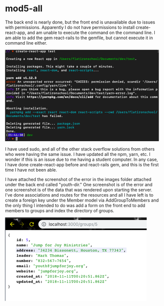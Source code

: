# mod5-all

The back end is nearly done, but the front end is unavailable due to issues with permissions. Apparently I do not have permissions to install create-react-app, and am unable to execute the command on the command line. I am able to add the gem react-rails to the gemfile, but cannot execute it in command line either. 

![Image of eacces error](https://github.com/heavenlyboheme/mod5-all/blob/master/youth-dir/images/error-eacces.png)

I have used sudo, and all of the other stack overflow solutions from others who were having the same issue. I have updated all the npm, yarn, etc. I wonder if this is an issue due to me having a student computer. In any case, I have done create-react-app before and react-rails gem, and this is the first time I have not been able.

I have attached the screenshot of the error in the images folder attached under the back end called "youth-dir." One screenshot is of the error and one screenshot is of the data that was rendered upon starting the server. I've done associations and routes for the resources and all I have left is to create a foreign key under the Member model via AddGroupToMembers and the only thing I intended to do was add a form on the front end to add members to groups and index the directory of groups.

![Image of data render](https://github.com/heavenlyboheme/mod5-all/blob/master/youth-dir/images/screenshot-group.png)
